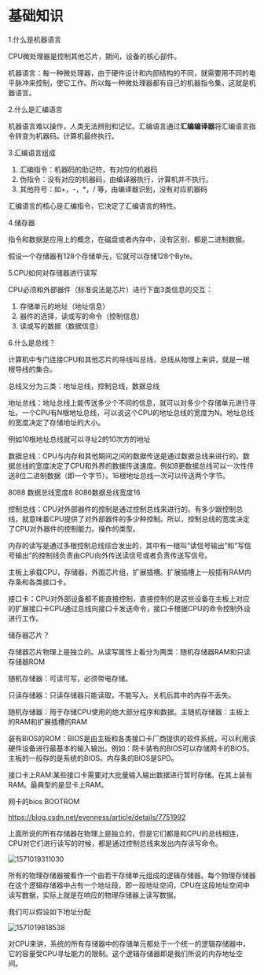 # 基础知识
 1.什么是机器语言

CPU微处理器是控制其他芯片，期间，设备的核心部件。

机器语言：每一种微处理器，由于硬件设计和内部结构的不同，就需要用不同的电平脉冲来控制，使它工作。所以每一种微处理器都有自己的机器指令集，这就是机器语言。



2.什么是汇编语言

机器语言难以操作，人类无法辨别和记忆。汇编语言通过**汇编编译器**将汇编语言指令转变为机器码。计算机最终执行。



3.汇编语言组成

1. 汇编指令：机器码的助记符，有对应的机器码
2. 伪指令：没有对应的机器码，由编译器执行，计算机并不执行。
3. 其他符号：如+，-，*，/ 等，由编译器识别，没有对应机器码



汇编语言的核心是汇编指令，它决定了汇编语言的特性。



4.储存器

指令和数据是应用上的概念，在磁盘或者内存中，没有区别，都是二进制数据。



假设一个存储器有128个存储单元，它就可以存储128个Byte。



5.CPU如何对存储器进行读写

CPU必须和外部器件（标准说法是芯片）进行下面3类信息的交互：

1. 存储单元的地址（地址信息）
2. 器件的选择，读或写的命令（控制信息）
3. 读或写的数据（数据信息）



6.什么是总线？

计算机中专门连接CPU和其他芯片的导线叫总线，总线从物理上来讲，就是一根根导线的集合。

总线又分为三类：地址总线，控制总线，数据总线



地址总线：地址总线上能传送多少个不同的信息，就可以对多少个存储单元进行寻址。一个CPU有N根地址总线，可以说这个CPU的地址总线的宽度为N。地址总线的宽度决定了存储地址的大小。

例如10根地址总线就可以寻址2的10次方的地址

数据总线：CPU与内存和其他期间之间的数据传送是通过数据总线来进行的。数据总线的宽度决定了CPU和外界的数据传送速度。例如8更数据总线可以一次性传送8位二进制数据（即一个字节）。16根地址总线一次可以传送两个字节。

8088 数据总线宽度8   8086数据总线宽度16



控制总线：CPU对外部器件的控制是通过控制总线来进行的。有多少跟控制总线，就意味着CPU提供了对外部器件的多少种控制。所以，控制总线的宽度决定了CPU对外器件的控制能力。操作的类型。



内存的读写是通过多根控制总线综合发出的，其中有一根叫“读信号输出”和“写信号输出”的控制线负责由CPU向外传送读信号或者负责传送写信号。



主板上承载CPU，存储器，外围芯片组，扩展插槽。扩展插槽上一般插有RAM内存条和各类接口卡。

接口卡：CPU对外部设备都不能直接控制，直接控制的是这些设备在主板上对应的扩展接口卡CPU通过总线向接口卡发送命令，接口卡根据CPU的命令控制外设进行工作。



储存器芯片？

存储器芯片物理上是独立的。从读写属性上看分为两类：随机存储器RAM和只读存储器ROM

随机存储器：可读可写，必须带电存储。

只读存储器：只读存储器只能读取，不能写入。关机后其中的内存不丢失。



随机存储器：用于存储CPU使用的绝大部分程序和数据。主随机存储器：主板上的RAM和扩展插槽的RAM

装有BIOS的ROM：BIOS是由主板和各类接口卡厂商提供的软件系统，可以利用该硬件设备进行最基本的输入输出。例如：网卡装有的BIOS可以存储网卡的BIOS。主板的一般存的是系统的BIOS。内存条的BIOS是SPD。

接口卡上RAM:某些接口卡需要对大批量输入输出数据进行暂时存储。在其上装有RAM。最典型的是显卡上RAM。



网卡的bios  BOOTROM

https://blog.csdn.net/evenness/article/details/7751992



上面所说的所有存储器在物理上是独立的，但是它们都是和CPU的总线相连，CPU对它们进行读写的时候，都是通过控制总线来发出内存读写命令。

![1571019311030](E:\github\Assembly\images\1571019311030.png)



所有的物理存储器被看作一个由若干存储单元组成的逻辑存储器。每个物理存储器在这个逻辑存储器中占有一个地址段，即一段地址空间，CPU在这段地址空间中读写数据，实际上就是在响应的物理存储器上读写数据。

我们可以假设如下地址分配



![1571019818538](E:\github\Assembly\images\1571019818538.png)

对CPU来讲，系统的所有存储器中的存储单元都处于一个统一的逻辑存储器中，它的容量受CPU寻址能力的限制。这个逻辑存储器即是我们所说的内存地址空间。





